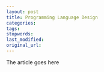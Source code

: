 ```yaml
---
layout: post
title: Programming Language Design
categories:
tags:
stopwords:
last_modified:
original_url: 
---
```


The article goes here

